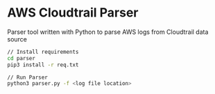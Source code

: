 # AWS Cloudtrail Parser

Parser tool written with Python to parse AWS logs from Cloudtrail data source  

```bash
// Install requirements
cd parser
pip3 install -r req.txt

// Run Parser
python3 parser.py -f <log file location>

```